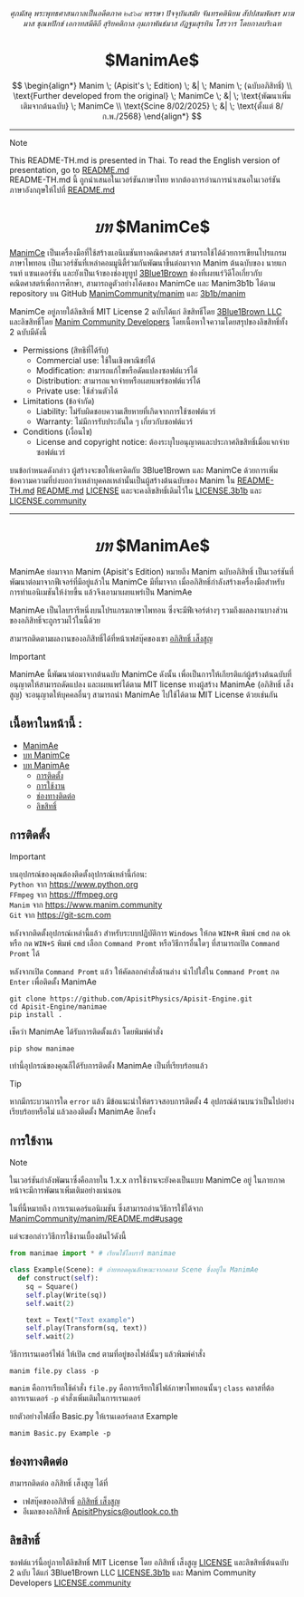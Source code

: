 <p align="center">
  <i>
    ศุภมัสดุ พระพุทธศาสนกาลเป็นอดีตภาค ๒๕๖๘ พรรษา ปัจจุบันสมัย จันทรคตินิยม สัปปสมพัตสร มาฆมาส ชุณหปักข์ เอกาทสมีดิถี สุริยคติกาล กุมภาพันธ์มาส อัฏฐมสุรทิน โสรวาร โดยกาลบริเฉท
  </i>
</p>

<div align="center">
  <h1>$ManimAe$</h1>
  <p>
    $$
    \begin{align*}
    Manim \; (Apisit's \; Edition) \; &| \; Manim \; (ฉบับอภิสิทธิ์) \\
    \text{Further developed from the original} \; ManimCe \; &| \; \text{พัฒนาเพิ่มเติมจากต้นฉบับ} \; ManimCe \\
    \text{Scine 8/02/2025} \; &| \; \text{ตั้งแต่ 8/ก.พ./2568}
    \end{align*}
    $$
  </p>
</div>
<hr/>

> [!NOTE]
> This README-TH.md is presented in Thai. To read the English version of presentation, go to [README.md](https://github.com/ApisitPhysics/Apisit-Engine/blob/main/README.md)<br>
> README-TH.md นี้ ถูกนำเสนอในเวอร์ชันภาษาไทย หากต้องการอ่านการนำเสนอในเวอร์ชันภาษาอังกฤษให้ไปที่ [README.md](https://github.com/ApisitPhysics/Apisit-Engine/blob/main/README.md)

<div align="center">
  <h1>
    <i>บท</i> $ManimCe$
  </h1>
</div>

[ManimCe](https://www.manim.community) เป็นเครื่องมือที่ใช้สร้างแอนิเมชันทางคณิตศาสตร์ สามารถใช้ได้ด้วยการเขียนโปรแกรมภาษาไพทอน เป็นเวอร์ชันที่เหล่าคอมมูนิตี้ร่วมกันพัฒนาขึ้นต่อมาจาก Manim ต้นฉบับของ นายแกรนท์ แซนเดอร์ซัน และยังเป็นเจ้าของช่องยูทูป [3Blue1Brown](https://www.3blue1brown.com/) ช่องที่เผยแร่วิดีโอเกี่ยวกับคณิตศาสตร์เพื่อการศึกษา, สามารถดูตัวอย่างโค้ดของ ManimCe และ Manim3b1b ได้ตาม repository บน GitHub [ManimCommunity/manim](https://github.com/ManimCommunity/manim) และ [3b1b/manim](https://github.com/3b1b/manim) <br>

ManimCe อยู่ภายใต้ลิขสิทธิ์ MIT License 2 ฉบับได้แก่ ลิขสิทธิ๋โดย [3Blue1Brown LLC](https://github.com/ManimCommunity/manim/blob/main/LICENSE) และลิขสิทธิ์โดย [Manim Community Developers](https://github.com/ManimCommunity/manim/blob/main/LICENSE.community) โดยเนื้อหาใจความโดยสรุปของลิขสิทธิ์ทั้ง 2 ฉบับมีดังนี้

- Permissions (สิทธิที่ได้รับ)
  - Commercial use: ใช้ในเชิงพาณิชย์ได้
  - Modification: สามารถแก้ไขหรือดัดแปลงซอฟต์แวร์ได้
  - Distribution: สามารถแจกจ่ายหรือเผยแพร่ซอฟต์แวร์ได้
  - Private use: ใช้ส่วนตัวได้
- Limitations (ข้อจำกัด)
  - Liability: ไม่รับผิดชอบความเสียหายที่เกิดจากการใช้ซอฟต์แวร์
  - Warranty: ไม่มีการรับประกันใด ๆ เกี่ยวกับซอฟต์แวร์
- Conditions (เงื่อนไข)
  - License and copyright notice: ต้องระบุใบอนุญาตและประกาศลิขสิทธิ์เมื่อแจกจ่ายซอฟต์แวร์

บนข้อกำหนดดังกล่าว ผู้สร้างจะขอให้เครดิตกับ 3Blue1Brown และ ManimCe ด้วยการเพิ่มข้อความความที่บ่งบอกว่าเหล่าบุคคลเหล่านั้นเป็นผู้สร้างต้นฉบับของ Manim ใน [README-TH.md](https://github.com/ApisitPhysics/Apisit-Engine/blob/main/README-TH.md) [README.md](https://github.com/ApisitPhysics/Apisit-Engine/blob/main/README.md) [LICENSE](https://github.com/ApisitPhysics/Apisit-Engine/blob/main/LICENSE) และจะคงลิขสิทธิ์เดิมไว้ใน [LICENSE.3b1b](https://github.com/ApisitPhysics/Apisit-Engine/blob/main/LICENSE.3b1b) และ [LICENSE.community](https://github.com/ApisitPhysics/Apisit-Engine/blob/main/LICENSE.community)
<hr/>

<div align="center">
  <h1>
    <i>บท</i> $ManimAe$
  </h1>
</div>

ManimAe ย่อมาจาก Manim (Apisit's Edition) หมายถึง Manim ฉบับอภิสิทธิ์ เป็นเวอร์ชันที่พัฒนาต่อมาจากฟีเจอร์ที่มีอยู่แล้วใน ManimCe มีที่มาจาก เมื่ออภิสิทธิ์กำลังสร้างเครื่องมือสำหรับการทำแอนิเมชันให้ง่ายขึ้น แล้วจึงเอามาเผยแพร่เป็น ManimAe

ManimAe เป็นไลบรารีหนึ่งบนโปรแกรมภาษาไพทอน ซึ่งจะมีฟีเจอร์ต่างๆ รวมถึงผลลงานบางส่วนของอภิสิทธิ์จะถูกรวมไว้ในนี้ด้วย

สามารถติดตามผลงานของอภิสิทธิ์ได้ที่หน้าเฟสบุ๊คของเขา [อภิสิทธิ์ เส็งสูญ](https://www.facebook.com/share/1A1N9ye7y8)

> [!IMPORTANT]
> ManimAe นี้พัฒนาต่อมาจากต้นฉบับ ManimCe ดังนั้น เพื่อเป็นการให้เกียรติแก่ผู้สร้างต้นฉบับที่อนุญาตให้สามารถดัดแปลง และเผยแพร่ได้ตาม MIT license ทางผู้สร้าง ManimAe (อภิสิทธิ์ เส็งสูญ) จะอนุญาตให้บุคคลอื่นๆ สามารถนำ ManimAe ไปใช้ได้ตาม MIT License ด้วยเช่นกัน

## เนื้อหาในหน้านี้ :

- [ManimAe](#manimae)
- [บท ManimCe](#----บท-manimce--)
- [บท ManimAe](#----บท-manimae--)
  - [การติดตั้ง](#การติดตั้ง)
  - [การใช้งาน](#การใช้งาน)
  - [ช่องทางติดต่อ](#ช่องทางติดต่อ)
  - [ลิขสิทธิ์](#ลิขสิทธิ์)

## การติดตั้ง

> [!IMPORTANT]
> บนอุปกรณ์ของคุณต้องติดตั้งอุปกรณ์เหล่านี้ก่อน:<br>
> `Python` จาก https://www.python.org <br>
> `FFmpeg` จาก https://ffmpeg.org <br>
> `Manim` จาก https://www.manim.community <br>
> `Git` จาก https://git-scm.com

หลังจากติดตั้งอุปกรณ์เหล่านี้แล้ว สำหรับระบบปฏิบัติการ `Windows` ให้กด `WIN+R` พิมพ์ `cmd` กด `ok` หรือ กด `WIN+S` พิมพ์ `cmd` เลือก `Command Promt` หรือวิธีการอื่นใดๆ ที่สามารถเปิด `Command Promt` ได้

หลังจากเปิด `Command Promt` แล้ว ให้คัดลอกคำสั่งด้านล่าง นำไปใส่ใน `Command Promt` กด `Enter` เพื่อติดตั้ง ManimAe

```plain tex
git clone https://github.com/ApisitPhysics/Apisit-Engine.git
cd Apisit-Engine/manimae
pip install .

```

เช็คว่า ManimAe ได้รับการติดตั้งแล้ว โดยพิมพ์คำสั่ง

```plain tex
pip show manimae

```

เท่านี้อุปกรณ์ของคุณก็ได้รับการติดตั้ง ManimAe เป็นที่เรียบร้อยแล้ว

> [!TIP]
> หากมีกระบวนการใด `error` แล้ว มีข้อแนะนำให้ตรวจสอบการติดตั้ง 4 อุปกรณ์ด้านบนว่าเป็นไปอย่างเรียบร้อยหรือไม่ แล้วลองติดตั้ง ManimAe อีกครั้ง

## การใช้งาน

> [!NOTE]
> ในเวอร์ชันกำลังพัฒนาซึ่งคือภายใน 1.x.x การใช้งานจะยังคงเป็นแบบ ManimCe อยู่ ในภายภาคหน้าจะมีการพัฒนาเพิ่มเติมอย่างแน่นอน

ในที่นี้หมายถึง การเรนเดอร์แอนิเมชัน ซึ่งสามารถอ่านวิธีการใช้ได้จาก [ManimCommunity/manim/README.md#usage](https://github.com/ManimCommunity/manim/blob/main/README.md#usage)

แต่จะขอกล่าววิธีการใช้งานเบื้องต้นไว้ดังนี้

```python
from manimae import * # เรียนใช้ไลบรารี manimae

class Example(Scene): # ถ่ายทอดคุณลักษณะจากคลาส Scene ซึ่งอยู่ใน ManimAe
  def construct(self):
    sq = Square()
    self.play(Write(sq))
    self.wait(2)

    text = Text("Text example")
    self.play(Transform(sq, text))
    self.wait(2)

```

วิธีการเรนเดอร์ไฟล์ ให้เปิด `cmd` ตามที่อยู่ของไฟล์นั้นๆ แล้วพิมพ์คำสั่ง

```plain text
manim file.py class -p
```

`manim` คือการเรียกใช้คำสั่ง `file.py` คือการเรียกใช้ไฟล์ภาษาไพทอนนั้นๆ `class` คลาสที่ต้องการเรนเดอร์ `-p` คำสั่งเพิ่มเติมในการเรนเดอร์

ยกตัวอย่างไฟล์ชื่อ Basic.py ให้เรนเดอร์คลาส Example

```plain tex
manim Basic.py Example -p
```

## ช่องทางติดต่อ

สามารถติดต่อ อภิสิทธิ์ เส็งสูญ ได้ที่
- เฟสบุ๊คของอภิสิทธิ์ [อภิสิทธิ์ เส็งสูญ](https://www.facebook.com/share/1A1N9ye7y8)
- อีเมลของอภิสิทธิ์ [ApisitPhysics@outlook.co.th](mailto:apisitphysics@outlook.co.th)
## ลิขสิทธิ์

ซอฟต์แวร์นี้อยู่ภายใต้ลิขสิทธิ์ MIT License โดย อภิสิทธิ์ เส็งสูญ [LICENSE](https://github.com/ApisitPhysics/Apisit-Engine/blob/main/LICENSE) และลิขสิทธิ์ต้นฉบับ 2 ฉบับ ได้แก่ 3Blue1Brown LLC [LICENSE.3b1b](https://github.com/ApisitPhysics/Apisit-Engine/blob/main/LICENSE.3b1b) และ Manim Community Developers [LICENSE.community](https://github.com/ApisitPhysics/Apisit-Engine/blob/main/LICENSE.community)
